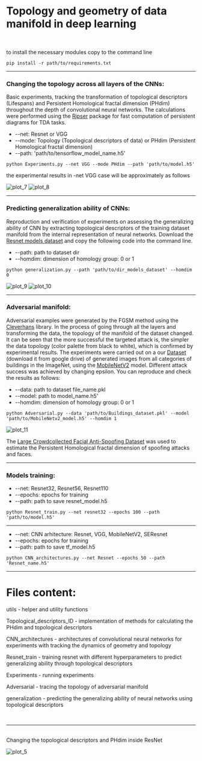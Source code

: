 # Topology and geometry of data manifold in deep learning
<br/>

to install the necessary modules copy to the command line
```
pip install -r path/to/requirements.txt
```
_______________________________________
### Changing the topology across all layers of the CNNs: ###
Basic experiments, tracking the transformation of topological descriptors (Lifespans) and Persistent Homological fractal dimension (PHdim) throughout the depth of convolutional neural networks. The calculations were performed using the [Ripser](https://github.com/scikit-tda/ripser.py) package for fast computation of persistent diagrams for TDA tasks.
+ --net: Resnet or VGG
+ --mode: Topology (Topological descriptors of data) or PHdim (Persistent Homological fractal dimension)
+ --path: 'path/to/tensorflow_model_name.h5'

```
python Experiments.py --net VGG --mode PHdim --path 'path/to/model.h5'
```

the experimental results in -net VGG case will be approximately as follows 

![plot_7](https://github.com/Topology-DL/Topology-and-geometry-of-data-manifold-in-deep-learning/blob/main/figures/VGG_example_topology.png)
![plot_8](https://github.com/Topology-DL/Topology-and-geometry-of-data-manifold-in-deep-learning/blob/main/figures/VGG_example_phdim.png)

_______________________________________

### Predicting generalization ability of CNNs: ###
Reproduction and verification of experiments on assessing the generalizing ability of CNN by extracting topological descriptors of the training dataset manifold from the internal representation of neural networks. Download the [Resnet models dataset](https://drive.google.com/file/d/1que2h8aQGg6sagtkEdm46vubhHIWDKPr/view?usp=sharing) and copy the following code into the command line.

+ --path: path to dataset dir
+ --homdim: dimension of homology group: 0 or 1

```
python generalization.py --path 'path/to/dir_models_dataset' --homdim 0
```

![plot_9](https://github.com/Topology-DL/Topology-and-geometry-of-data-manifold-in-deep-learning/blob/main/figures/generalization_resnet_0.png)
![plot_10](https://github.com/Topology-DL/Topology-and-geometry-of-data-manifold-in-deep-learning/blob/main/figures/generalization_resnet_1.png.png)

_______________________________________

### Adversarial manifold: ###
Adversarial examples were generated by the FGSM method using the [Cleverhans](https://github.com/cleverhans-lab/cleverhans) library. In the process of going through all the layers and transforming the data, the topology of the manifold of the dataset changed. It can be seen that the more successful the targeted attack is, the simpler the data topology (color palette from black to white), which is confirmed by experimental results. The experiments were carried out on a our [Dataset](https://drive.google.com/file/d/1epigNlWVSD2i8yIb7488OBIxT6CGj7We/view?usp=sharing) (download it from google drive) of generated images from all categories of buildings in the ImageNet, using the [MobileNetV2](https://drive.google.com/file/d/19GYB94xN_WWoRvsgJMPAK9mQPqZHSMWU/view?usp=sharing) model. Different attack success was achieved by changing epsilon. You can reproduce and check the results as follows:

+ --data: path to dataset file_name.pkl
+ --model: path to model_name.h5'
+ --homdim: dimension of homology group: 0 or 1

```
python Adversarial.py --data 'path/to/Buildings_dataset.pkl' --model 'path/to/MobileNetv2_model.h5' --homdim 1
```

![plot_11](https://github.com/Topology-DL/Topology-and-geometry-of-data-manifold-in-deep-learning/blob/main/figures/Adversarial_manifold_experiment.png)

The [Large Crowdcollected Facial Anti-Spoofing Dataset](https://github.com/IDRnD/LCC_FASD) was used to estimate the Persistent Homological fractal dimension of spoofing attacks and faces.
_______________________________________

### Models training: ###
+ --net: Resnet32, Resnet56, Resnet110 
+ --epochs: epochs for training
+ --path: path to save resnet_model.h5
```
python Resnet_train.py --net resnet32 --epochs 100 --path 'path/to/model.h5'
```
______________________________________
+ --net: CNN arhitecture: Resnet, VGG, MobileNetV2, SEResnet
+ --epochs: epochs for training
+ --path: path to save tf_model.h5
```
python CNN_architectures.py --net Resnet --epochs 50 --path 'Resnet_name.h5'
```
_______________________________________
# Files content: #

utils - helper and utility functions

Topological_descriptors_ID - implementation of methods for calculating the PHdim and topological descriptors

CNN_architectures - architectures of convolutional neural networks for experiments with tracking the dynamics of geometry and topology

Resnet_train - training resnet with different hyperparameters to predict generalizing ability through topological descriptors

Experiments - running experiments

Adversarial - tracing the topology of adversarial manifold

generalization - predicting the generalizing ability of neural networks using topological descriptors

<br/>

------------------------------------------
<br/>
Changing the topological descriptors and PHdim inside ResNet  

![plot_5](https://github.com/Topology-DL/Topology-and-geometry-of-data-manifold-in-deep-learning/blob/main/figures/Changing_topo_and_PHdim.png)
<br/>




